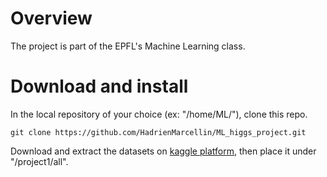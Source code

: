 # Overview

The project is part of the EPFL's Machine Learning class. 

# Download and install

In the local repository of your choice (ex: "/home/ML/"), clone this repo.  
```  
git clone https://github.com/HadrienMarcellin/ML_higgs_project.git
```

Download and extract the datasets on [kaggle platform](https://www.kaggle.com/c/epfml18-higgs/data), then place it under "/project1/all".

